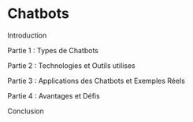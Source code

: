 # Chatbots

Introduction 

Partie 1 : Types de Chatbots 

Partie 2 : Technologies et Outils utilises 

Partie 3 : Applications des Chatbots et Exemples Réels 

Partie 4 : Avantages et Défis 

Conclusion 
